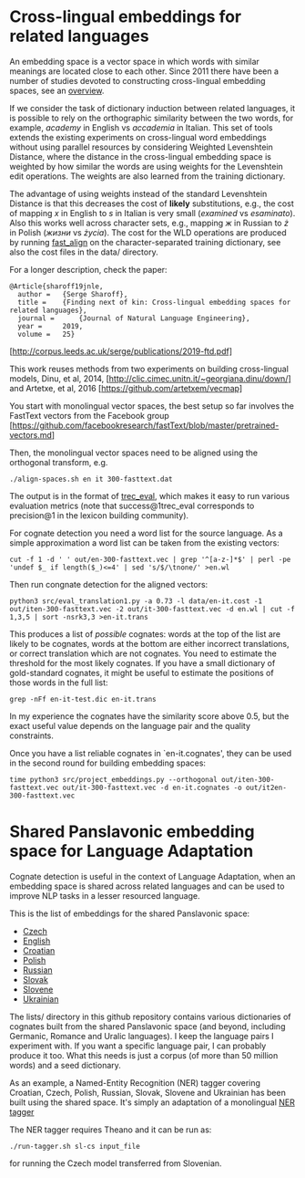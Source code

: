 # Cross-lingual embeddings for related languages 

An embedding space is a vector space in which words with similar
meanings are located close to each other.  Since 2011 there have been
a number of studies devoted to constructing cross-lingual embedding
spaces, see an [overview](https://github.com/artetxem/vecmap).

If we consider the task of dictionary induction between related
languages, it is possible to rely on the orthographic similarity
between the two words, for example, *academy* in English vs *accademia* in
Italian.  This set of tools extends the existing experiments on
cross-lingual word embeddings without using parallel resources by
considering Weighted Levenshtein Distance, where the distance in the
cross-lingual embedding space is weighted by how similar the words are
using weights for the Levenshtein edit operations.  The weights are
also learned from the training dictionary.

The advantage of using weights instead of the standard Levenshtein
Distance is that this decreases the cost of **likely** substitutions,
e.g., the cost of mapping *x* in English to *s* in Italian is very
small (*examined* vs *esaminato*).  Also this works well across
character sets, e.g., mapping *ж* in Russian to *ż* in Polish (*жизни*
vs *życia*).  The cost for the WLD operations are produced by running
[fast_align](https://github.com/clab/fast_align) on the
character-separated training dictionary, see also the cost files in
the data/ directory.

For a longer description, check the paper:

```
@Article{sharoff19jnle,
  author = 	 {Serge Sharoff},
  title = 	 {Finding next of kin: Cross-lingual embedding spaces for related languages},
  journal = 	 {Journal of Natural Language Engineering},
  year = 	 2019,
  volume = 	 25}
```
 [http://corpus.leeds.ac.uk/serge/publications/2019-ftd.pdf]

This work reuses methods from two experiments on building
cross-lingual models, Dinu, et al, 2014,
[http://clic.cimec.unitn.it/~georgiana.dinu/down/]
and Artetxe, et al, 2016 [https://github.com/artetxem/vecmap]

You start with monolingual vector spaces, the best setup so far involves the FastText vectors from the Facebook group [https://github.com/facebookresearch/fastText/blob/master/pretrained-vectors.md]

Then, the monolingual vector spaces need to be aligned using the orthogonal transform, e.g.
```
./align-spaces.sh en it 300-fasttext.dat
```
The output is in the format of [trec_eval](http://trec.nist.gov/trec_eval/), which makes it easy to run various evaluation metrics (note that success@1trec_eval  corresponds to precision@1 in the lexicon building community).

For cognate detection you need a word list for the source language.  As a simple approximation a word list can be taken from the existing vectors:
```
cut -f 1 -d ' ' out/en-300-fasttext.vec | grep '^[a-z-]*$' | perl -pe 'undef $_ if length($_)<=4' | sed 's/$/\tnone/' >en.wl
```
Then run congnate detection for the aligned vectors:
```
python3 src/eval_translation1.py -a 0.73 -l data/en-it.cost -1 out/iten-300-fasttext.vec -2 out/it-300-fasttext.vec -d en.wl | cut -f 1,3,5 | sort -nsrk3,3 >en-it.trans
```

This produces a list of *possible* cognates: words at the top of the list are likely to be cognates, words at the bottom are either incorrect translations, or correct translation which are not cognates.  You need to estimate the threshold for the most likely cognates.  If you have a small dictionary of gold-standard cognates, it might be useful to estimate the positions of those words in the full list:

```
grep -nFf en-it-test.dic en-it.trans
```
In my experience the cognates have the similarity score above 0.5, but the exact useful value depends on the language pair and the quality constraints.

Once you have a list reliable cognates in `en-it.cognates', they can be used in the second round for building embedding spaces:
```
time python3 src/project_embeddings.py --orthogonal out/iten-300-fasttext.vec out/it-300-fasttext.vec -d en-it.cognates -o out/it2en-300-fasttext.vec
```

# Shared Panslavonic embedding space for Language Adaptation

Cognate detection is useful in the context of Language Adaptation,
when an embedding space is shared across related languages and can be
used to improve NLP tasks in a lesser resourced language.

This is the list of embeddings for the shared Panslavonic space:

* [Czech](http://corpus.leeds.ac.uk/serge/cognates/cs-300-panslav.vec.xz)
* [English](http://corpus.leeds.ac.uk/serge/cognates/en-300-panslav.vec.xz)
* [Croatian](http://corpus.leeds.ac.uk/serge/cognates/hr-300-panslav.vec.xz)
* [Polish](http://corpus.leeds.ac.uk/serge/cognates/pl-300-panslav.vec.xz)
* [Russian](http://corpus.leeds.ac.uk/serge/cognates/ru-300-panslav.vec.xz)
* [Slovak](http://corpus.leeds.ac.uk/serge/cognates/sk-300-panslav.vec.xz)
* [Slovene](http://corpus.leeds.ac.uk/serge/cognates/sl-300-panslav.vec.xz)
* [Ukrainian](http://corpus.leeds.ac.uk/serge/cognates/uk-300-panslav.vec.xz)

The lists/ directory in this github repository contains various dictionaries of cognates built from the shared Panslavonic space (and beyond, including Germanic, Romance and Uralic languages).  I keep the language pairs I experiment with.  If you want a  specific language pair, I can probably produce it too.  What this needs is just a corpus (of more than 50 million words) and a seed dictionary.

As an example, a Named-Entity Recognition (NER) tagger covering Croatian, Czech, Polish, Russian, Slovak, Slovene and Ukrainian has been built using the shared space.  It's simply an adaptation of a monolingual [NER tagger](https://github.com/glample/tagger)

The NER tagger requires Theano and it can be run as:
```
./run-tagger.sh sl-cs input_file
```
for running the Czech model transferred from Slovenian.
